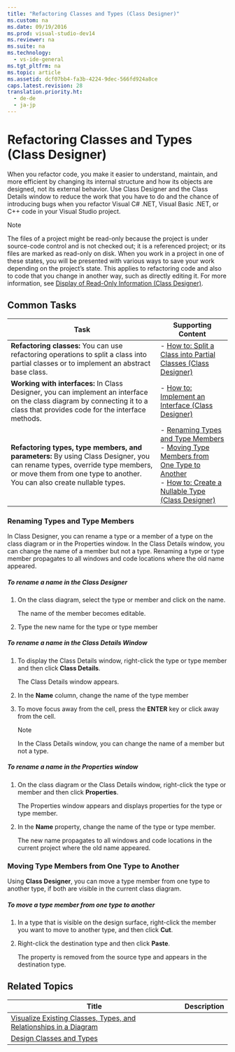 ```yaml
---
title: "Refactoring Classes and Types (Class Designer)"
ms.custom: na
ms.date: 09/19/2016
ms.prod: visual-studio-dev14
ms.reviewer: na
ms.suite: na
ms.technology: 
  - vs-ide-general
ms.tgt_pltfrm: na
ms.topic: article
ms.assetid: dcf07bb4-fa3b-4224-9dec-566fd924a8ce
caps.latest.revision: 28
translation.priority.ht: 
  - de-de
  - ja-jp
---
```

# Refactoring Classes and Types (Class Designer)
When you refactor code, you make it easier to understand, maintain, and more efficient by changing its internal structure and how its objects are designed, not its external behavior. Use Class Designer and the Class Details window to reduce the work that you have to do and the chance of introducing bugs when you refactor Visual C# .NET, Visual Basic .NET, or C++ code in your Visual Studio project.  
  
> [!NOTE]
>  The files of a project might be read-only because the project is under source-code control and is not checked out; it is a referenced project; or its files are marked as read-only on disk. When you work in a project in one of these states, you will be presented with various ways to save your work depending on the project’s state. This applies to refactoring code and also to code that you change in another way, such as directly editing it. For more information, see [Display of Read-Only Information (Class Designer)](assetId:///33e2d3a9-1668-4d10-ae56-fa09b3156e0a).  
  
## Common Tasks  
  
|Task|Supporting Content|  
|----------|------------------------|  
|**Refactoring classes:** You can use refactoring operations to split a class into partial classes or to implement an abstract base class.|-   [How to: Split a Class into Partial Classes (Class Designer)](../vs140/How-to--Split-a-Class-into-Partial-Classes--Class-Designer-.md)|  
|**Working with interfaces:** In Class Designer, you can implement an interface on the class diagram by connecting it to a class that provides code for the interface methods.|-   [How to: Implement an Interface (Class Designer)](../vs140/How-to--Implement-an-Interface--Class-Designer-.md)|  
|**Refactoring types, type members, and parameters:** By using Class Designer, you can rename types, override type members, or move them from one type to another. You can also create nullable types.|-   [Renaming Types and Type Members](../vs140/Refactoring-Classes-and-Types--Class-Designer-.md#RenamingTypesAndMembers)<br />-   [Moving Type Members from One Type to Another](../vs140/Refactoring-Classes-and-Types--Class-Designer-.md#MovingTypeMembers)<br />-   [How to: Create a Nullable Type (Class Designer)](../Topic/How%20to:%20Create%20a%20Nullable%20Type%20\(Class%20Designer\).md)|  
  
###  <a name="RenamingTypesAndMembers"></a> Renaming Types and Type Members  
 In Class Designer, you can rename a type or a member of a type on the class diagram or in the Properties window. In the Class Details window, you can change the name of a member but not a type. Renaming a type or type member propagates to all windows and code locations where the old name appeared.  
  
##### To rename a name in the Class Designer  
  
1.  On the class diagram, select the type or member and click on the name.  
  
     The name of the member becomes editable.  
  
2.  Type the new name for the type or type member  
  
##### To rename a name in the Class Details Window  
  
1.  To display the Class Details window, right-click the type or type member and then click **Class Details**.  
  
     The Class Details window appears.  
  
2.  In the **Name** column, change the name of the type member  
  
3.  To move focus away from the cell, press the **ENTER** key or click away from the cell.  
  
    > [!NOTE]
    >  In the Class Details window, you can change the name of a member but not a type.  
  
##### To rename a name in the Properties window  
  
1.  On the class diagram or the Class Details window, right-click the type or member and then click **Properties**.  
  
     The Properties window appears and displays properties for the type or type member.  
  
2.  In the **Name** property, change the name of the type or type member.  
  
     The new name propagates to all windows and code locations in the current project where the old name appeared.  
  
###  <a name="MovingTypeMembers"></a> Moving Type Members from One Type to Another  
 Using **Class Designer**, you can move a type member from one type to another type, if both are visible in the current class diagram.  
  
##### To move a type member from one type to another  
  
1.  In a type that is visible on the design surface, right-click the member you want to move to another type, and then click **Cut**.  
  
2.  Right-click the destination type and then click **Paste**.  
  
     The property is removed from the source type and appears in the destination type.  
  
## Related Topics  
  
|Title|Description|  
|-----------|-----------------|  
|[Visualize Existing Classes, Types, and Relationships in a Diagram](../vs140/Viewing-Types-and-Relationships--Class-Designer-.md)||  
|[Design Classes and Types](../vs140/Designing-Classes-and-Types--Class-Designer-.md)||